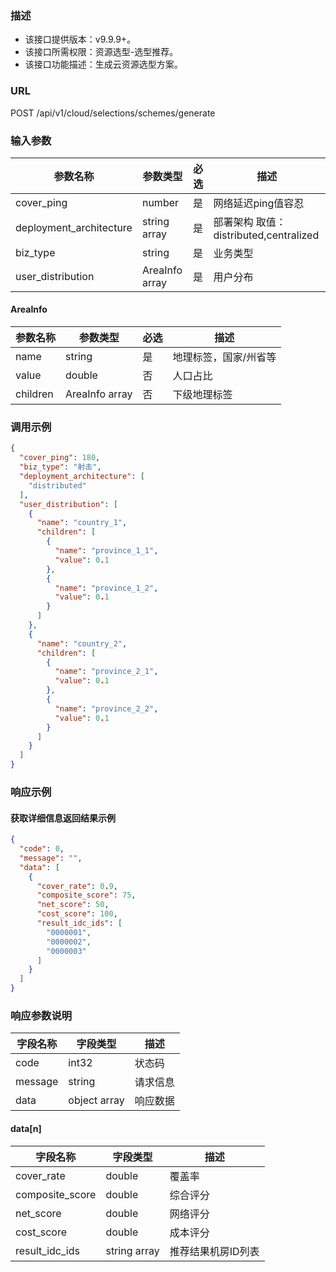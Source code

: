 ### 描述

- 该接口提供版本：v9.9.9+。
- 该接口所需权限：资源选型-选型推荐。
- 该接口功能描述：生成云资源选型方案。

### URL

POST /api/v1/cloud/selections/schemes/generate

### 输入参数

| 参数名称                    | 参数类型           | 必选 | 描述                              |
|-------------------------|----------------|----|---------------------------------|
| cover_ping              | number         | 是  | 网络延迟ping值容忍                     |
| deployment_architecture | string array   | 是  | 部署架构 取值：distributed,centralized |
| biz_type                | string         | 是  | 业务类型                            |
| user_distribution       | AreaInfo array | 是  | 用户分布                            |

#### AreaInfo

| 参数名称     | 参数类型           | 必选 | 描述          |
|----------|----------------|----|-------------|
| name     | string         | 是  | 地理标签，国家/州省等 |
| value    | double         | 否  | 人口占比        |
| children | AreaInfo array | 否  | 下级地理标签      |

### 调用示例

```json
{
  "cover_ping": 180,
  "biz_type": "射击",
  "deployment_architecture": [
    "distributed"
  ],
  "user_distribution": [
    {
      "name": "country_1",
      "children": [
        {
          "name": "province_1_1",
          "value": 0.1
        },
        {
          "name": "province_1_2",
          "value": 0.1
        }
      ]
    },
    {
      "name": "country_2",
      "children": [
        {
          "name": "province_2_1",
          "value": 0.1
        },
        {
          "name": "province_2_2",
          "value": 0.1
        }
      ]
    }
  ]
}

```

### 响应示例

#### 获取详细信息返回结果示例

```json
{
  "code": 0,
  "message": "",
  "data": [
    {
      "cover_rate": 0.9,
      "composite_score": 75,
      "net_score": 50,
      "cost_score": 100,
      "result_idc_ids": [
        "0000001",
        "0000002",
        "0000003"
      ]
    }
  ]
}
```


### 响应参数说明

| 字段名称    | 字段类型         | 描述   |
|---------|--------------|------|
| code    | int32        | 状态码  |
| message | string       | 请求信息 |
| data    | object array | 响应数据 |

#### data[n]

| 字段名称            | 字段类型         | 描述         |
|-----------------|--------------|------------|
| cover_rate      | double       | 覆盖率        |
| composite_score | double       | 综合评分       |
| net_score       | double       | 网络评分       |
| cost_score      | double       | 成本评分       |
| result_idc_ids  | string array | 推荐结果机房ID列表 |

